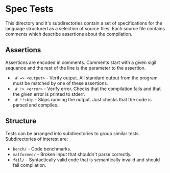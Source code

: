 # Spec Tests

This directory and it's subdirectories contain a set of specifications
for the language structured as a selection of source files. Each
source file contains comments which describe assertions about the
compilation.

## Assertions

Assertions are encoded in comments. Comments start with a given sigil
sequence and the rest of the line is the parameter to the assertion.

 * ` # => <output>` - Verify output. All standard output from the
   program must be matched by one of these assertions.
 * ` # !> <error>` - Verify error. Checks that the compilation fails
   and that the given error is printed to stderr.
 * ` # !!skip` - Skips running the output. Just checks that the code
   is parsed and compiles.

## Structure

Tests can be arranged into subdirectories to group similar
tests. Subdirectories of interest are:

 * `bench/` - Code benchmarks.
 * `malformed/` - Broken input that shouldn't parse correctly.
 * `fail/` - Syntactically valid code that is semantically invalid and
   should fail compilation.
